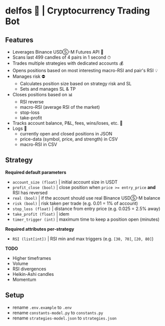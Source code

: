 # delfos 🔮 | Cryptocurrency Trading Bot

## Features
- Leverages Binance USDⓈ-M Futures API 🔌
- Scans last 499 candles of 4 pairs in 1 second ⏱
- Trades multiple strategies with dedicated accounts 💰
- Opens positions based on most interesting macro-RSI and pair's RSI 💡
- Manages risk ⛔️
    - Calculates position size based on strategy risk and SL
    - Sets and manages SL & TP
- Closes positions based on 📊
    - RSI reverse
    - macro-RSI (average RSI of the market)
    - stop-loss
    - take-profit
- Tracks account balance, P&L, fees, wins/loses, etc. 📐
- Logs 💾
    - currently open and closed positions in JSON
    - price-data (symbol, price, and strength) in CSV
    - macro-RSI in CSV

## Strategy
**Required default parameters**
- `account_size (float)` | initial account size in USDT
- `profit_close (bool)` | close position when `price >= entry_price` **and** RSI has reversed
- `real (bool)` | if the account should use real Binance USDⓈ-M balance
- `risk (bool)` | risk taken per trade (e.g. 0.01 = 1% of account)
- `stop_loss (float)` | distance from entry price (e.g. 0.025 = 2.5% away)
- `take_profit (float)` | idem
- `timer_trigger (int)` | maximum time to keep a position open (minutes)

**Required attributes per-strategy**
- `RSI (list[int])` | RSI min and max triggers (e.g. `[30, 70]`, `[20, 80]`)

**TODO**
- Higher timeframes
- Volume
- RSI divergences
- Heikin-Ashi candles
- Momentum

## Setup
- rename `.env.example` to `.env`
- rename `constants-model.py` to `constants.py`
- rename `strategies-model.json` to `strategies.json`
